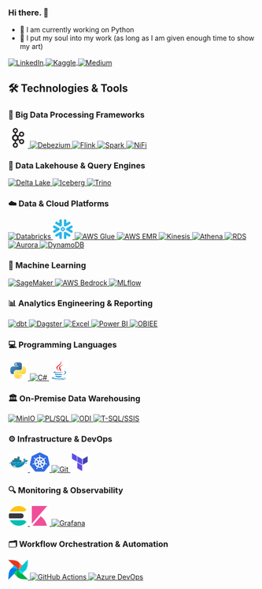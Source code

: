 ### Hi there. 👋
- 🔭 I am currently working on Python
- 🌱 I put my soul into my work (as long as I am given enough time to show my art)

<p align="left">
  <a href="https://www.linkedin.com/in/hasan-%C3%A7atalg%C3%B6l-953365206/" target="_blank">
    <img align="center" src="https://raw.githubusercontent.com/rahuldkjain/github-profile-readme-generator/master/src/images/icons/Social/linked-in-alt.svg" alt="LinkedIn" height="30" width="40" />
  </a>
  <a href="https://www.kaggle.com/hasancatalgol" target="_blank">
    <img align="center" src="https://raw.githubusercontent.com/rahuldkjain/github-profile-readme-generator/master/src/images/icons/Social/kaggle.svg" alt="Kaggle" height="30" width="40" />
  </a>
  <a href="https://medium.com/@hasancatalgol" target="_blank">
    <img align="center" src="https://raw.githubusercontent.com/rahuldkjain/github-profile-readme-generator/master/src/images/icons/Social/medium.svg" alt="Medium" height="30" width="40" />
  </a>
</p>

## 🛠️ Technologies & Tools

### 🚀 Big Data Processing Frameworks
<p align="left">
  <a href="https://kafka.apache.org/" target="_blank">
    <img src="https://raw.githubusercontent.com/devicons/devicon/master/icons/apachekafka/apachekafka-original.svg" alt="Kafka" width="40" height="40"/>
  </a>
  <a href="https://debezium.io/" target="_blank">
    <img src="https://avatars.githubusercontent.com/u/11964329?v=4" alt="Debezium" width="40" height="40"/>
  </a>
  <a href="https://flink.apache.org/" target="_blank">
    <img src="https://flink.apache.org/img/logo/png/500/flink_squirrel_500.png" alt="Flink" width="40" height="40"/>
  </a>
  <a href="https://spark.apache.org/" target="_blank">
    <img src="https://encrypted-tbn0.gstatic.com/images?q=tbn:ANd9GcQpYjJum800-sDfZz-8yznUui_7lUYzeoFOcg&s" alt="Spark" width="40" height="40"/>
  </a>
  <a href="https://nifi.apache.org/" target="_blank">
    <img src="https://blogger.googleusercontent.com/img/b/R29vZ2xl/AVvXsEhSobNdHhEEdmQgAcBEEZj9Zeq4RtEuPs-i-kanz05CGW8aemPWS8KReFfFoJjhsk6tdIWnz10K7K2RQTYTiefCyMBWmgyo3WLwh780ftif6wwwEDeyCE-UVw56UWN5xM4n6IfOMhU6Oxk/s1600/nifi-logo-horizontal.png" alt="NiFi" width="70" height="40"/>
  </a>
</p>

### 💾 Data Lakehouse & Query Engines
<p align="left">
  <a href="https://delta.io/" target="_blank">
    <img src="https://yt3.googleusercontent.com/ytc/AIdro_kUtw0M14JfZjHro5WTdM2Eb_EJUt70HdCZpg7ub0r5fg=s900-c-k-c0x00ffffff-no-rj" alt="Delta Lake" width="40" height="40"/>
  </a>
  <a href="https://iceberg.apache.org/" target="_blank">
    <img src="https://py.iceberg.apache.org/assets/images/iceberg-logo-icon.png" alt="Iceberg" width="40" height="40"/>
  </a>
  <a href="https://trino.io/" target="_blank">
    <img src="https://upload.wikimedia.org/wikipedia/commons/thumb/5/57/Trino-logo-w-bk.svg/1200px-Trino-logo-w-bk.svg.png" alt="Trino" width="80" height="40"/>
  </a>
</p>

### ☁️ Data & Cloud Platforms
<p align="left">
  <a href="https://databricks.com/" target="_blank">
    <img src="https://cdn.jsdelivr.net/npm/simple-icons@v7/icons/databricks.svg" alt="Databricks" width="40" height="40"/>
  </a>
  <a href="https://www.snowflake.com/" target="_blank">
    <img src="https://raw.githubusercontent.com/devicons/devicon/master/icons/snowflake/snowflake-original.svg" alt="Snowflake" width="40" height="40"/>
  </a>
  <a href="https://aws.amazon.com/glue/" target="_blank">
    <img src="https://cdn.jsdelivr.net/npm/simple-icons@v7/icons/amazonaws.svg" alt="AWS Glue" width="40" height="40"/>
  </a>
  <a href="https://aws.amazon.com/emr/" target="_blank">
    <img src="https://cdn.jsdelivr.net/npm/simple-icons@v7/icons/amazonemr.svg" alt="AWS EMR" width="40" height="40"/>
  </a>
  <a href="https://aws.amazon.com/kinesis/" target="_blank">
    <img src="https://cdn.jsdelivr.net/npm/simple-icons@v7/icons/amazonkinesis.svg" alt="Kinesis" width="40" height="40"/>
  </a>
  <a href="https://aws.amazon.com/athena/" target="_blank">
    <img src="https://cdn.jsdelivr.net/npm/simple-icons@v7/icons/amazonathena.svg" alt="Athena" width="40" height="40"/>
  </a>
  <a href="https://aws.amazon.com/rds/" target="_blank">
    <img src="https://cdn.jsdelivr.net/npm/simple-icons@v7/icons/amazonrds.svg" alt="RDS" width="40" height="40"/>
  </a>
  <a href="https://aws.amazon.com/rds/aurora/" target="_blank">
    <img src="https://cdn.jsdelivr.net/npm/simple-icons@v7/icons/amazonaurora.svg" alt="Aurora" width="40" height="40"/>
  </a>
  <a href="https://aws.amazon.com/dynamodb/" target="_blank">
    <img src="https://cdn.jsdelivr.net/npm/simple-icons@v7/icons/amazondynamodb.svg" alt="DynamoDB" width="40" height="40"/>
  </a>
</p>

### 🤖 Machine Learning
<p align="left">
  <a href="https://aws.amazon.com/sagemaker/" target="_blank">
    <img src="https://cdn.jsdelivr.net/npm/simple-icons@v7/icons/amazonsagemaker.svg" alt="SageMaker" width="40" height="40"/>
  </a>
  <a href="https://aws.amazon.com/bedrock/" target="_blank">
    <img src="https://cdn.jsdelivr.net/npm/simple-icons@v7/icons/amazonaws.svg" alt="AWS Bedrock" width="40" height="40"/>
  </a>
  <a href="https://mlflow.org/" target="_blank">
    <img src="https://cdn.jsdelivr.net/npm/simple-icons@v7/icons/mlflow.svg" alt="MLflow" width="40" height="40"/>
  </a>
</p>

### 📊 Analytics Engineering & Reporting
<p align="left">
  <a href="https://www.getdbt.com/" target="_blank">
    <img src="https://cdn.jsdelivr.net/npm/simple-icons@v7/icons/dbt.svg" alt="dbt" width="40" height="40"/>
  </a>
  <a href="https://dagster.io/" target="_blank">
    <img src="https://raw.githubusercontent.com/dagster-io/dagster/master/images/dagster_icon.svg" alt="Dagster" width="40" height="40"/>
  </a>
  <a href="https://www.microsoft.com/en-us/microsoft-365/excel" target="_blank">
    <img src="https://cdn.jsdelivr.net/npm/simple-icons@v7/icons/microsoftexcel.svg" alt="Excel" width="40" height="40"/>
  </a>
  <a href="https://powerbi.microsoft.com/" target="_blank">
    <img src="https://cdn.jsdelivr.net/npm/simple-icons@v7/icons/microsoftpowerbi.svg" alt="Power BI" width="40" height="40"/>
  </a>
  <a href="https://www.oracle.com/analytics/obiee/" target="_blank">
    <img src="https://cdn.jsdelivr.net/npm/simple-icons@v7/icons/oracle.svg" alt="OBIEE" width="40" height="40"/>
  </a>
</p>

### 💻 Programming Languages
<p align="left">
  <a href="https://www.python.org/" target="_blank">
    <img src="https://raw.githubusercontent.com/devicons/devicon/master/icons/python/python-original.svg" alt="Python" width="40" height="40"/>
  </a>
  <a href="https://docs.microsoft.com/dotnet/csharp/" target="_blank">
    <img src="https://cdn.jsdelivr.net/npm/simple-icons@v7/icons/csharp.svg" alt="C#" width="40" height="40"/>
  </a>
  <a href="https://www.java.com/" target="_blank">
    <img src="https://raw.githubusercontent.com/devicons/devicon/master/icons/java/java-original.svg" alt="Java" width="40" height="40"/>
  </a>
</p>

### 🏛️ On-Premise Data Warehousing
<p align="left">
  <a href="https://min.io/" target="_blank">
    <img src="https://raw.githubusercontent.com/minio/minio/master/docs/static/minio_logo_grey.svg" alt="MinIO" width="40" height="40"/>
  </a>
  <a href="https://www.oracle.com/database/technologies/appdev/plsql.html" target="_blank">
    <img src="https://cdn.jsdelivr.net/npm/simple-icons@v7/icons/oracle.svg" alt="PL/SQL" width="40" height="40"/>
  </a>
  <a href="https://docs.oracle.com/cd/E12839_01/integrate.1111/e24479/odi_intro.htm" target="_blank">
    <img src="https://cdn.jsdelivr.net/npm/simple-icons@v7/icons/oracle.svg" alt="ODI" width="40" height="40"/>
  </a>
  <a href="https://docs.microsoft.com/sql/t-sql/" target="_blank">
    <img src="https://raw.githubusercontent.com/devicons/devicon/master/icons/mssql/mssql-original.svg" alt="T-SQL/SSIS" width="40" height="40"/>
  </a>
</p>

### ⚙️ Infrastructure & DevOps
<p align="left">
  <a href="https://www.docker.com/" target="_blank">
    <img src="https://raw.githubusercontent.com/devicons/devicon/master/icons/docker/docker-original.svg" alt="Docker" width="40" height="40"/>
  </a>
  <a href="https://kubernetes.io/" target="_blank">
    <img src="https://raw.githubusercontent.com/devicons/devicon/master/icons/kubernetes/kubernetes-plain.svg" alt="Kubernetes" width="40" height="40"/>
  </a>
  <a href="https://git-scm.com/" target="_blank">
    <img src="https://www.vectorlogo.zone/logos/git-scm/git-scm-icon.svg" alt="Git" width="40" height="40"/>
  </a>
  <a href="https://www.terraform.io/" target="_blank">
    <img src="https://raw.githubusercontent.com/devicons/devicon/master/icons/terraform/terraform-original.svg" alt="Terraform" width="40" height="40"/>
  </a>
</p>

### 🔍 Monitoring & Observability
<p align="left">
  <a href="https://www.elastic.co/elasticsearch/" target="_blank">
    <img src="https://raw.githubusercontent.com/devicons/devicon/master/icons/elasticsearch/elasticsearch-original.svg" alt="Elasticsearch" width="40" height="40"/>
  </a>
  <a href="https://www.elastic.co/kibana/" target="_blank">
    <img src="https://raw.githubusercontent.com/devicons/devicon/master/icons/kibana/kibana-plain.svg" alt="Kibana" width="40" height="40"/>
  </a>
  <a href="https://grafana.com/" target="_blank">
    <img src="https://cdn.jsdelivr.net/npm/simple-icons@v7/icons/grafana.svg" alt="Grafana" width="40" height="40"/>
  </a>
</p>

### 🗂️ Workflow Orchestration & Automation
<p align="left">
  <a href="https://airflow.apache.org/" target="_blank">
    <img src="https://raw.githubusercontent.com/devicons/devicon/master/icons/apacheairflow/apacheairflow-original.svg" alt="Airflow" width="40" height="40"/>
  </a>
  <a href="https://github.com/features/actions" target="_blank">
    <img src="https://cdn.jsdelivr.net/npm/simple-icons@v7/icons/githubactions.svg" alt="GitHub Actions" width="40" height="40"/>
  </a>
  <a href="https://azure.microsoft.com/services/devops/" target="_blank">
    <img src="https://cdn.jsdelivr.net/npm/simple-icons@v7/icons/azuredevops.svg" alt="Azure DevOps" width="40" height="40"/>
  </a>
</p>

